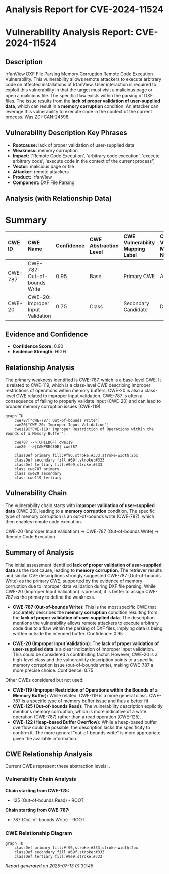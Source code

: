 # Analysis Report for CVE-2024-11524

# Vulnerability Analysis Report: CVE-2024-11524

## Description

IrfanView DXF File Parsing Memory Corruption Remote Code Execution Vulnerability. This vulnerability allows remote attackers to execute arbitrary code on affected installations of IrfanView. User interaction is required to exploit this vulnerability in that the target must visit a malicious page or open a malicious file. The specific flaw exists within the parsing of DXF files. The issue results from the **lack of proper validation of user-supplied data**, which can result in a **memory corruption** condition. An attacker can leverage this vulnerability to execute code in the context of the current process. Was ZDI-CAN-24598.

## Vulnerability Description Key Phrases

- **Rootcause:** lack of proper validation of user-supplied data
- **Weakness:** memory corruption
- **Impact:** ['Remote Code Execution', 'arbitrary code execution', 'execute arbitrary code', 'execute code in the context of the current process']
- **Vector:** malicious page or file
- **Attacker:** remote attackers
- **Product:** IrfanView
- **Component:** DXF File Parsing

## Analysis (with Relationship Data)

# Summary
| CWE ID  | CWE Name                                                                                                                               | Confidence | CWE Abstraction Level | CWE Vulnerability Mapping Label | CWE-Vulnerability Mapping Notes |
| :-------- | :------------------------------------------------------------------------------------------------------------------------------------- | :---------- | :----------------------- | :-------------------------------- | :-------------------------------- |
| CWE-787 | CWE-787: Out-of-bounds Write                                                                                                          | 0.95       | Base                     | Primary CWE                       | Allowed                           |
| CWE-20  | CWE-20: Improper Input Validation                                                                                                      | 0.75       | Class                    | Secondary Candidate             | Discouraged                      |

## Evidence and Confidence

*   **Confidence Score:** 0.90
*   **Evidence Strength:** HIGH

## Relationship Analysis
The primary weakness identified is CWE-787, which is a base-level CWE. It is related to CWE-119, which is a class-level CWE describing improper restrictions of operations within memory buffers. CWE-20 is also a class-level CWE related to improper input validation. CWE-787 is often a consequence of failing to properly validate input (CWE-20) and can lead to broader memory corruption issues (CWE-119).

```mermaid
graph TD
    cwe787["CWE-787: Out-of-bounds Write"]
    cwe20["CWE-20: Improper Input Validation"]
    cwe119["CWE-119: Improper Restriction of Operations within the Bounds of a Memory Buffer"]

    cwe787 -->|CHILDOF| cwe119
    cwe20 -->|CANPRECEDE| cwe787

    classDef primary fill:#f96,stroke:#333,stroke-width:2px
    classDef secondary fill:#69f,stroke:#333
    classDef tertiary fill:#9e9,stroke:#333
    class cwe787 primary
    class cwe20 secondary
    class cwe119 tertiary
```

## Vulnerability Chain
The vulnerability chain starts with **improper validation of user-supplied data** (CWE-20), leading to a **memory corruption** condition. The specific type of memory corruption is an out-of-bounds write (CWE-787), which then enables remote code execution.

CWE-20 (Improper Input Validation) -> CWE-787 (Out-of-bounds Write) -> Remote Code Execution

## Summary of Analysis
The initial assessment identified **lack of proper validation of user-supplied data** as the root cause, leading to **memory corruption**. The retriever results and similar CVE descriptions strongly suggested CWE-787 (Out-of-bounds Write) as the primary CWE, supported by the evidence of memory corruption due to improper data validation during DXF file parsing. While CWE-20 (Improper Input Validation) is present, it is better to assign CWE-787 as the primary to define the weakness.

- **CWE-787 (Out-of-bounds Write):** This is the most specific CWE that accurately describes the **memory corruption** condition resulting from the **lack of proper validation of user-supplied data**. The description mentions the vulnerability allows remote attackers to execute arbitrary code due to a flaw within the parsing of DXF files, implying data is being written outside the intended buffer. Confidence: 0.95

- **CWE-20 (Improper Input Validation):** The **lack of proper validation of user-supplied data** is a clear indication of improper input validation. This could be considered a contributing factor. However, CWE-20 is a high-level class and the vulnerability description points to a specific memory corruption issue (out-of-bounds write), making CWE-787 a more precise choice. Confidence: 0.75

Other CWEs considered but not used:

- **CWE-119 (Improper Restriction of Operations within the Bounds of a Memory Buffer):** While related, CWE-119 is a more general class. CWE-787 is a specific type of memory buffer issue and thus a better fit.
- **CWE-125 (Out-of-bounds Read):** The vulnerability description explicitly mentions memory corruption, which is more indicative of a write operation (CWE-787) rather than a read operation (CWE-125).
- **CWE-122 (Heap-based Buffer Overflow):** While a heap-based buffer overflow could be possible, the description lacks the specificity to confirm it. The more general "out-of-bounds write" is more appropriate given the available information.


## CWE Relationship Analysis

Current CWEs represent these abstraction levels: .


### Vulnerability Chain Analysis

**Chain starting from CWE-125:**
- 125 (Out-of-bounds Read) - ROOT


**Chain starting from CWE-787:**
- 787 (Out-of-bounds Write) - ROOT



### CWE Relationship Diagram

```mermaid
graph TD
    classDef primary fill:#f96,stroke:#333,stroke-width:2px
    classDef secondary fill:#69f,stroke:#333
    classDef tertiary fill:#9e9,stroke:#333
```



*Report generated on 2025-07-13 01:30:45*
